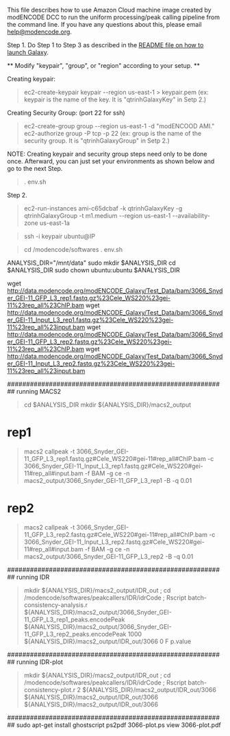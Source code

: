This file describes how to use Amazon Cloud machine image created by modENCODE DCC to run the
uniform processing/peak calling pipeline from the command line.  If you have any questions about 
this, please email help@modencode.org.


Step 1.  Do Step 1 to Step 3 as described in the [README file on how to launch Galaxy](https://github.com/modENCODE-DCC/Galaxy/blob/master/docs/README.how.to.launch.Galaxy).  

  ** Modify "keypair", "group", or "region" according to your setup. **

Creating keypair:
  
>  ec2-create-keypair keypair --region us-east-1 > keypair.pem 
   (ex: keypair is the name of the key. It is "qtrinhGalaxyKey" in Setp 2.)

Creating Security Group: (port 22 for ssh)

>  ec2-create-group group --region us-east-1 -d "modENCOOD AMI."
>  ec2-authorize group -P tcp -p 22
   (ex: group is the name of the security group. It is "qtrinhGalaxyGroup" in Setp 2.)

NOTE: Creating keypair and security group steps need only to be done once.  Afterward, you can just set your environments as shown below 
and go to the next Step.

> . env.sh

Step 2.  

> ec2-run-instances ami-c65dcbaf -k qtrinhGalaxyKey -g qtrinhGalaxyGroup -t m1.medium --region us-east-1 --availability-zone us-east-1a 

> ssh -i keypair ubuntu@IP

> cd /modencode/softwares
> . env.sh


ANALYSIS_DIR="/mnt/data"
sudo mkdir $ANALYSIS_DIR
cd $ANALYSIS_DIR
sudo chown ubuntu:ubuntu $ANALYSIS_DIR

wget http://data.modencode.org/modENCODE_Galaxy/Test_Data/bam/3066_Snyder_GEI-11_GFP_L3_rep1.fastq.gz%23Cele_WS220%23gei-11%23rep_all%23ChIP.bam
wget http://data.modencode.org/modENCODE_Galaxy/Test_Data/bam/3066_Snyder_GEI-11_Input_L3_rep1.fastq.gz%23Cele_WS220%23gei-11%23rep_all%23input.bam
wget http://data.modencode.org/modENCODE_Galaxy/Test_Data/bam/3066_Snyder_GEI-11_GFP_L3_rep2.fastq.gz%23Cele_WS220%23gei-11%23rep_all%23ChIP.bam
wget http://data.modencode.org/modENCODE_Galaxy/Test_Data/bam/3066_Snyder_GEI-11_Input_L3_rep2.fastq.gz%23Cele_WS220%23gei-11%23rep_all%23input.bam


##########################################################
running MACS2 

> cd $ANALYSIS_DIR
> mkdir ${ANALYSIS_DIR}/macs2_output

# rep1
> macs2 callpeak -t 3066_Snyder_GEI-11_GFP_L3_rep1.fastq.gz#Cele_WS220#gei-11#rep_all#ChIP.bam -c 3066_Snyder_GEI-11_Input_L3_rep1.fastq.gz#Cele_WS220#gei-11#rep_all#input.bam -f BAM -g ce -n macs2_output/3066_Snyder_GEI-11_GFP_L3_rep1  -B -q 0.01

# rep2 
> macs2 callpeak -t 3066_Snyder_GEI-11_GFP_L3_rep2.fastq.gz#Cele_WS220#gei-11#rep_all#ChIP.bam -c 3066_Snyder_GEI-11_Input_L3_rep2.fastq.gz#Cele_WS220#gei-11#rep_all#input.bam -f BAM -g ce -n macs2_output/3066_Snyder_GEI-11_GFP_L3_rep2  -B -q 0.01


##########################################################
running IDR

> mkdir ${ANALYSIS_DIR}/macs2_output/IDR_out ; cd /modencode/softwares/peakcallers/IDR/idrCode ; Rscript batch-consistency-analysis.r ${ANALYSIS_DIR}/macs2_output/3066_Snyder_GEI-11_GFP_L3_rep1_peaks.encodePeak ${ANALYSIS_DIR}/macs2_output/3066_Snyder_GEI-11_GFP_L3_rep2_peaks.encodePeak 1000 ${ANALYSIS_DIR}/macs2_output/IDR_out/3066 0 F  p.value


##########################################################
running IDR-plot 

> mkdir ${ANALYSIS_DIR}/macs2_output/IDR_out ; cd /modencode/softwares/peakcallers/IDR/idrCode ; Rscript batch-consistency-plot.r 2 ${ANALYSIS_DIR}/macs2_output/IDR_out/3066 ${ANALYSIS_DIR}/macs2_output/IDR_out/3066 ${ANALYSIS_DIR}/macs2_output/IDR_out/3066


##########################################################
sudo apt-get install ghostscript
ps2pdf 3066-plot.ps 
view 3066-plot.pdf 


